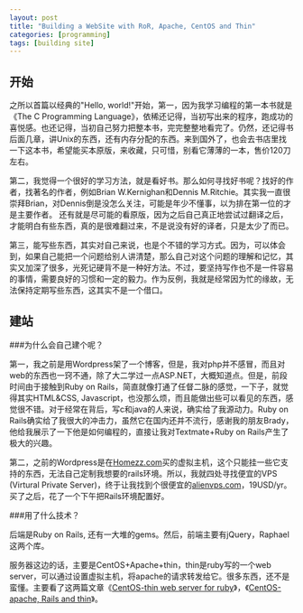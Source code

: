 ```yaml
---
layout: post
title: "Building a WebSite with RoR, Apache, CentOS and Thin"
categories: [programming]
tags: [building site]
---
```


开始
---------------------

之所以首篇以经典的"Hello, world!"开始，第一，因为我学习编程的第一本书就是《The C Programming Language》，依稀还记得，当初写出来的程序，跑成功的喜悦感。也还记得，当初自己努力把整本书，完完整整地看完了。仍然，还记得书后面几章，讲Unix的东西，还有内存分配的东西。来到国外了，也会去书店里找一下这本书，希望能买本原版，来收藏，只可惜，别看它薄薄的一本，售价120刀左右。

第二，我觉得一个很好的学习方法，就是看好书。那么如何寻找好书呢？找好的作者，找著名的作者，例如Brian W.Kernighan和Dennis M.Ritchie。其实我一直很崇拜Brian，对Dennis倒是没怎么关注，可能是年少不懂事，以为排在第一位的才是主要作者。 还有就是尽可能的看原版，因为之后自己真正地尝试过翻译之后，才能明白有些东西，真的是很难翻过来，不是说没有好的译者，只是太少了而已。

第三，能写些东西，其实对自己来说，也是个不错的学习方式。因为，可以体会到，如果自己能把一个问题给别人讲清楚，那么自己对这个问题的理解和记忆，其实又加深了很多，光死记硬背不是一种好方法。不过，要坚持写作也不是一件容易的事情，需要良好的习惯和一定的毅力。作为反例，我就是经常因为忙的缘故，无法保持定期写些东西，这其实不是一个借口。

建站
---------------------

###为什么会自己建个呢？

第一，我之前是用Wordpress架了一个博客，但是，我对php并不感冒，而且对web的东西也一窍不通，除了大二学过一点ASP.NET，大概知道点。但是，前段时间由于接触到Ruby on Rails，简直就像打通了任督二脉的感觉，一下子，就觉得其实HTML&CSS, Javascript，也没那么烦，而且能做出些可以看见的东西，感觉很不错。对于经常在背后，写c和java的人来说，确实给了我源动力。Ruby on Rails确实给了我很大的冲击力，虽然它在国内还并不流行，感谢我的朋友Brady，他给我展示了一下他是如何编程的，直接让我对Textmate+Ruby on Rails产生了极大的兴趣。

第二，之前的Wordpress是在[Homezz.com](http://homezz.com/)买的虚拟主机，这个只能挂一些它支持的东西，无法自己定制我想要的rails环境。所以，我就四处寻找便宜的VPS (Virtural Private Server)，终于让我找到个很便宜的[alienvps.com](http://alienvps.com/vps-hosting/)，19USD/yr。买了之后，花了一个下午把Rails环境配置好。

###用了什么技术？

后端是Ruby on Rails, 还有一大堆的gems。然后，前端主要有jQuery，Raphael这两个库。

服务器这边的话，主要是CentOS+Apache+thin，thin是ruby写的一个web server，可以通过设置虚拟主机，将apache的请求转发给它。很多东西，还不是蛮懂。主要看了这两篇文章《[CentOS-thin web server for ruby](http://articles.slicehost.com/2009/4/17/centos-thin-web-server-for-ruby)》，《[CentOS-apache, Rails and thin](http://articles.slicehost.com/2009/4/17/centos-apache-rails-and-thin)》。




